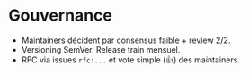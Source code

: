 # Gouvernance
- Maintainers décident par consensus faible + review 2/2.
- Versioning SemVer. Release train mensuel.
- RFC via issues `rfc:...` et vote simple (👍) des maintainers.
